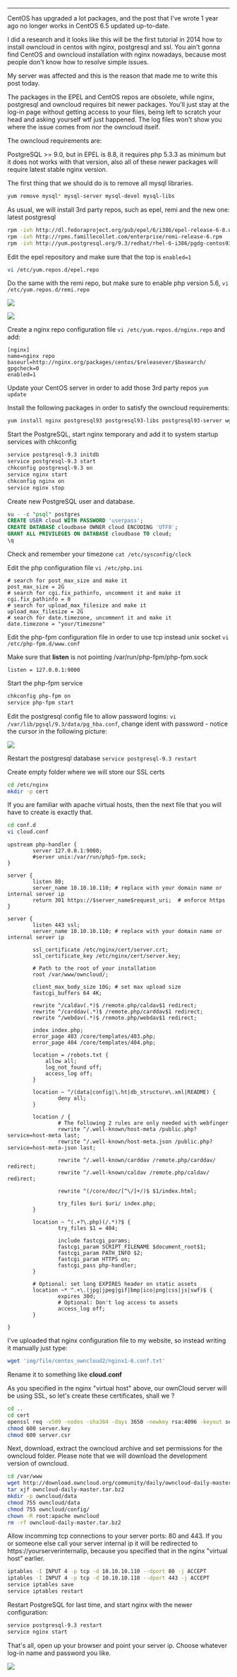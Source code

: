 
---

CentOS has upgraded a lot packages, and the post that I've wrote 1 year ago no longer works in CentOS 6.5 updated up-to-date.

I did a research and it looks like this will be the first tutorial in 2014 how to install owncloud in centos with nginx, postgresql and ssl. You ain't gonna find CentOS and owncloud installation with nginx nowadays, because most people don't know how to resolve simple issues.

My server was affected and this is the reason that made me to write this post today.

The packages in the EPEL and CentOS repos are obsolete, while nginx, postgresql and owncloud requires bit newer packages. You'll just stay at the log-in page without getting access to your files, being left to scratch your head and asking yourself wtf just happened. The log files won't show you where the issue comes from nor the owncloud itself.

The owncloud requirements are:

PostgreSQL >= 9.0, but in EPEL is 8.8, 
it requires php 5.3.3 as minimum but it does not works with that version, also all of these newer packages will require latest stable nginx version.

The first thing that we should do is to remove all mysql libraries.

```bash
yum remove mysql* mysql-server mysql-devel mysql-libs
```

As usual, we will install 3rd party repos, such as epel, remi and the new one: latest postgresql

```bash
rpm -ivh http://dl.fedoraproject.org/pub/epel/6/i386/epel-release-6-8.noarch.rpm
rpm -ivh http://rpms.famillecollet.com/enterprise/remi-release-6.rpm
rpm -ivh http://yum.postgresql.org/9.3/redhat/rhel-6-i386/pgdg-centos93-9.3-1.noarch.rpm
```

Edit the epel repository and make sure that the top is `enabled=1`

```bash
vi /etc/yum.repos.d/epel.repo
```

Do the same with the remi repo, but make sure to enable php version 5.6, `vi /etc/yum.repos.d/remi.repo`

![](img/file/centos_owncloud2/remi-repo.png)

![](img/file/centos_owncloud2/remi-repo1.png)

Create a nginx repo configuration file `vi /etc/yum.repos.d/nginx.repo` and add:

```
[nginx]
name=nginx repo
baseurl=http://nginx.org/packages/centos/$releasever/$basearch/
gpgcheck=0
enabled=1
```

Update your CentOS server in order to add those 3rd party repos `yum update`

Install the following packages in order to satisfy the owncloud requirements:

```bash
yum install nginx postgresql93 postgresql93-libs postgresql93-server wget php-fpm php-gd php-ldap php-pear php-xml php-xmlrpc php-magickwand php-magpierss php-mbstring php-mcrypt php-shout php-snmp php-soap php-tidy php-pgsql php-pdo
```

Start the PostgreSQL, start nginx temporary and add it to system startup services with chkconfig

```bash
service postgresql-9.3 initdb
service postgresql-9.3 start
chkconfig postgresql-9.3 on
service nginx start
chkconfig nginx on
service nginx stop
```

Create new PostgreSQL user and database.

```sql
su - -c "psql" postgres
CREATE USER cloud WITH PASSWORD 'userpass';
CREATE DATABASE cloudbase OWNER cloud ENCODING 'UTF8';
GRANT ALL PRIVILEGES ON DATABASE cloudbase TO cloud;
\q
```

Check and remember your timezone `cat /etc/sysconfig/clock`

Edit the php configuration file `vi /etc/php.ini`

```
# search for post_max_size and make it
post_max_size = 2G
# search for cgi.fix_pathinfo, uncomment it and make it
cgi.fix_pathinfo = 0
# search for upload_max_filesize and make it
upload_max_filesize = 2G
# search for date.timezone, uncomment it and make it
date.timezone = "your/timezone"
```

Edit the php-fpm configuration file in order to use tcp instead unix socket `vi /etc/php-fpm.d/www.conf`

Make sure that **listen** is not pointing /var/run/php-fpm/php-fpm.sock

```listen = 127.0.0.1:9000```

Start the php-fpm service

```bash
chkconfig php-fpm on
service php-fpm start
```

Edit the postgresql config file to allow password logins: `vi /var/lib/pgsql/9.3/data/pg_hba.conf`, change ident with password - notice the cursor in the following picture:

![](img/file/centos_owncloud2/postgresqlconf.png)

Restart the postgresql database `service postgresql-9.3 restart`

Create empty folder where we will store our SSL certs

```bash
cd /etc/nginx
mkdir -p cert
```

If you are familiar with apache virtual hosts, then the next file that you will have to create is exactly that.

```bash
cd conf.d
vi cloud.conf
```

```nginx
upstream php-handler {
        server 127.0.0.1:9000;
        #server unix:/var/run/php5-fpm.sock;
}

server {
        listen 80;
        server_name 10.10.10.110; # replace with your domain name or internal server ip
        return 301 https://$server_name$request_uri;  # enforce https
}

server {
        listen 443 ssl;
        server_name 10.10.10.110; # replace with your domain name or internal server ip

        ssl_certificate /etc/nginx/cert/server.crt;
        ssl_certificate_key /etc/nginx/cert/server.key;

        # Path to the root of your installation
        root /var/www/owncloud/;

        client_max_body_size 10G; # set max upload size
        fastcgi_buffers 64 4K;

        rewrite ^/caldav(.*)$ /remote.php/caldav$1 redirect;
        rewrite ^/carddav(.*)$ /remote.php/carddav$1 redirect;
        rewrite ^/webdav(.*)$ /remote.php/webdav$1 redirect;

        index index.php;
        error_page 403 /core/templates/403.php;
        error_page 404 /core/templates/404.php;

        location = /robots.txt {
            allow all;
            log_not_found off;
            access_log off;
        }

        location ~ ^/(data|config|\.ht|db_structure\.xml|README) {
                deny all;
        }

        location / {
                # The following 2 rules are only needed with webfinger
                rewrite ^/.well-known/host-meta /public.php?service=host-meta last;
                rewrite ^/.well-known/host-meta.json /public.php?service=host-meta-json last;

                rewrite ^/.well-known/carddav /remote.php/carddav/ redirect;
                rewrite ^/.well-known/caldav /remote.php/caldav/ redirect;

                rewrite ^(/core/doc/[^\/]+/)$ $1/index.html;

                try_files $uri $uri/ index.php;
        }

        location ~ ^(.+?\.php)(/.*)?$ {
                try_files $1 = 404;

                include fastcgi_params;
                fastcgi_param SCRIPT_FILENAME $document_root$1;
                fastcgi_param PATH_INFO $2;
                fastcgi_param HTTPS on;
                fastcgi_pass php-handler;
        }

        # Optional: set long EXPIRES header on static assets
        location ~* ^.+\.(jpg|jpeg|gif|bmp|ico|png|css|js|swf)$ {
                expires 30d;
                # Optional: Don't log access to assets
                access_log off;
        }

}
```

I've uploaded that nginx configuration file to my website, so instead writing it manually just type:

```bash
wget 'img/file/centos_owncloud2/nginx1-6.conf.txt'
```

Rename it to something like **cloud.conf**

As you specified in the nginx "virtual host" above, our ownCloud server will be using SSL, so let's create these certificates, shall we ?

```bash
cd ..
cd cert
openssl req -x509 -nodes -sha384 -days 3650 -newkey rsa:4096 -keyout server.key -out server.crt
chmod 600 server.key
chmod 600 server.csr
```

Next, download, extract the owncloud archive and set permissions for the owncloud folder. Please note that we will download the development version of owncloud.

```bash
cd /var/www
wget http://download.owncloud.org/community/daily/owncloud-daily-master.tar.bz2
tar xjf owncloud-daily-master.tar.bz2
mkdir -p owncloud/data
chmod 755 owncloud/data
chmod 755 owncloud/config/
chown -R root:apache owncloud
rm -rf owncloud-daily-master.tar.bz2
```

Allow incomming tcp connections to your server ports: 80 and 443. If you or someone else call your server internal ip it will be redirected to https://yourserverinternalip, because you specified that in the nginx "virtual host" earlier.

```bash
iptables -I INPUT 4 -p tcp -d 10.10.10.110 --dport 80 -j ACCEPT
iptables -I INPUT 4 -p tcp -d 10.10.10.110 --dport 443 -j ACCEPT
service iptables save
service iptables restart
```

Restart PostgreSQL for last time, and start nginx with the newer configuration:

```bash
service postgresql-9.3 restart
service nginx start
```

That's all, open up your browser and point your server ip. Choose whatever log-in name and password you like.

![](img/file/centos_owncloud2/owncloud7-finished.png)
